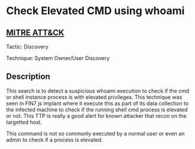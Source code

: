 # Check Elevated CMD using whoami

## [MITRE ATT&CK](https://attack.mitre.org/techniques/T1033/)
Tactic: Discovery

Technique: System Owner/User Discovery

## Description
This search is to detect a suspicious whoami execution to check if the cmd or shell instance process is with elevated privileges. This technique was seen in FIN7 js implant where it execute this as part of its data collection to the infected machine to check if the running shell cmd process is elevated or not. This TTP is really a good alert for known attacker that recon on the targetted host.

This command is not so commonly executed by a normal user or even an admin to check if a process is elevated.